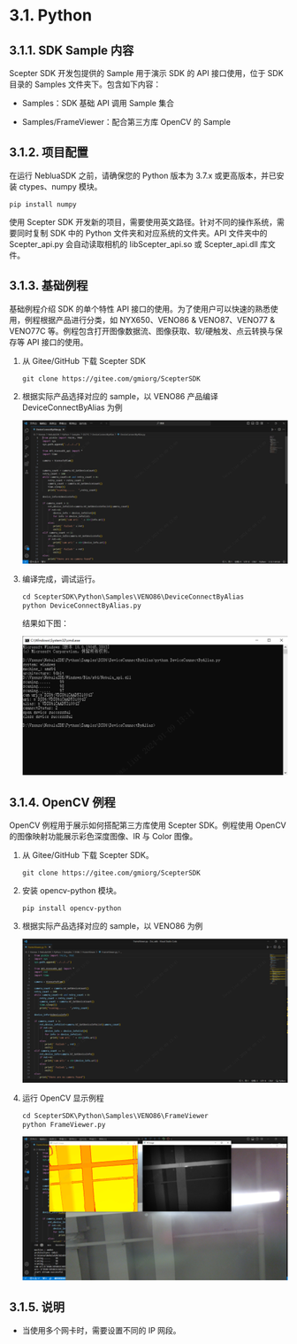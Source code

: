 # 3.1. Python

## 3.1.1. SDK Sample 内容

Scepter SDK 开发包提供的 Sample 用于演示 SDK 的 API 接口使用，位于 SDK 目录的 Samples 文件夹下。包含如下内容：

- Samples：SDK 基础 API 调用 Sample 集合

- Samples/FrameViewer：配合第三方库 OpenCV 的 Sample

## 3.1.2. 项目配置

在运行 NebluaSDK 之前，请确保您的 Python 版本为 3.7.x 或更高版本，并已安装 ctypes、numpy 模块。

```console
pip install numpy
```

使用 Scepter SDK 开发新的项目，需要使用英文路径。针对不同的操作系统，需要同时复制 SDK 中的 Python 文件夹和对应系统的文件夹。API 文件夹中的 Scepter_api.py 会自动读取相机的 libScepter_api.so 或 Scepter_api.dll 库文件。

## 3.1.3. 基础例程

基础例程介绍 SDK 的单个特性 API 接口的使用。为了使用户可以快速的熟悉使用，例程根据产品进行分类，如 NYX650、VENO86 & VENO87、VENO77 & VENO77C 等。例程包含打开图像数据流、图像获取、软/硬触发、点云转换与保存等 API 接口的使用。

1. 从 Gitee/GitHub 下载 Scepter SDK

   ```consle
   git clone https://gitee.com/gmiorg/ScepterSDK
   ```

   <!-- ![DownloadScepterSDK](pic/DownloadScepterSDK.png) -->

2. 根据实际产品选择对应的 sample，以 VENO86 产品编译 DeviceConnectByAlias 为例

   ![PythonDeviceConnectByAlias](pic/PythonDeviceConnectByAlias.png)

3. 编译完成，调试运行。

   ```consle
   cd ScepterSDK\Python\Samples\VENO86\DeviceConnectByAlias
   python DeviceConnectByAlias.py
   ```

   结果如下图：

   ![PythonDeviceConnectByAliasResult](pic/PythonDeviceConnectByAliasResult.png)

## 3.1.4. OpenCV 例程

OpenCV 例程用于展示如何搭配第三方库使用 Scepter SDK。例程使用 OpenCV 的图像映射功能展示彩色深度图像、IR 与 Color 图像。

1. 从 Gitee/GitHub 下载 Scepter SDK。

   ```consle
   git clone https://gitee.com/gmiorg/ScepterSDK
   ```

2. 安装 opencv-python 模块。

   ```console
   pip install opencv-python
   ```

3. 根据实际产品选择对应的 sample，以 VENO86 为例

   ![PythonOpenCV](pic/PythonOpenCV.png)

4. 运行 OpenCV 显示例程

   ```consle
   cd ScepterSDK\Python\Samples\VENO86\FrameViewer
   python FrameViewer.py
   ```

   ![PythonOpenCVResult](pic/PythonOpenCVResult.png)

## 3.1.5. 说明

- 当使用多个网卡时，需要设置不同的 IP 网段。
